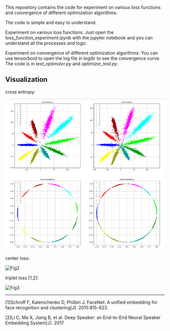 This repository contains the code for experiment on various loss functions and convergence of different optimization algorithms.

The code is simple and easy to understand. 

Experiment on various loss functions: Just open the *loss_function_experiment.ipynb* with the jupyter notebook and you can understand all the processes and logic.

Experiment on convergence of different optimization algorithms: You can use tensorbord to open the log file in logdir to see the convergence curve. The code is in *test_optimizer.py* and *optimizer_test.py*.


## Visualization

cross entropy:

![Fig1](./image/softmax.jpg)

center loss:

![Fig2](https://github.com/RDShi/loss_function/blob/master/image/center.jpg)

triplet loss [1,2]:

![Fig3](https://github.com/RDShi/loss_function/blob/master/image/triplet.jpg)


----
[1]Schroff F, Kalenichenko D, Philbin J. FaceNet: A unified embedding for face recognition and clustering[J]. 2015:815-823.

[2]Li C, Ma X, Jiang B, et al. Deep Speaker: an End-to-End Neural Speaker Embedding System[J]. 2017.
